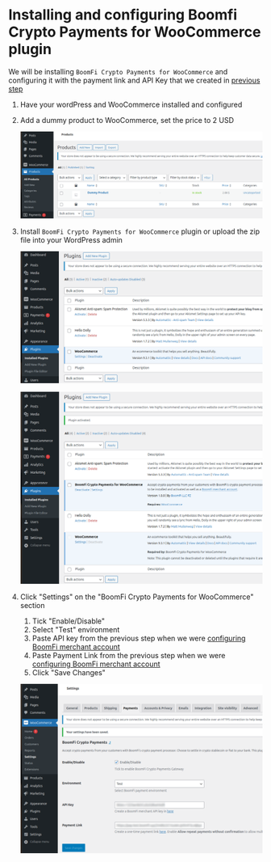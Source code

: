 # Installing and configuring Boomfi Crypto Payments for WooCommerce plugin

We will be installing `BoomFi Crypto Payments for WooCommerce` and configuring it with the payment link and API Key that we created in [previous step](02-signing-up-and-configuring-boomfi-merchant-account.md)

1. Have your wordPress and WooCommerce installed and configured
2. Add a dummy product to WooCommerce, set the price to 2 USD

    ![Dummy Product](images/wordpress-01.png)

3. Install `BoomFi Crypto Payments for WooCommerce` plugin or upload the zip file into your WordPress admin

   ![Dummy Before Plugin Installed](images/wordpress-02.png)

   ![Dummy After Plugin Installed](images/wordpress-03.png)

4. Click "Settings" on the "BoomFi Crypto Payments for WooCommerce" section
   1. Tick "Enable/Disable"
   2. Select "Test" environment
   3. Paste API key from the previous step when we were [configuring BoomFi merchant account](02-signing-up-and-configuring-boomfi-merchant-account.md)
   4. Paste Payment Link from the previous step when we were [configuring BoomFi merchant account](02-signing-up-and-configuring-boomfi-merchant-account.md)
   5. Click "Save Changes"

   ![Configured BoomFi Crypto Payments Plugin](images/wordpress-04.png)